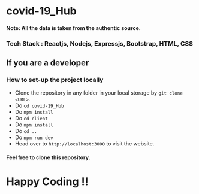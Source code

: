 # covid-19_Hub

#### Note: All the data is taken from the authentic source.
### Tech Stack : Reactjs, Nodejs, Expressjs, Bootstrap, HTML, CSS

## If you are a developer

### How to set-up the project locally
* Clone the repository in any folder in your local storage by `git clone <URL>`.
* Do `cd covid-19_Hub`
* Do `npm install`
* Do `cd client`
* Do `npm install`
* Do `cd ..`
* Do `npm run dev`
* Head over to `http://localhost:3000` to visit the website.

#### Feel free to clone this repository.
# Happy Coding !!
